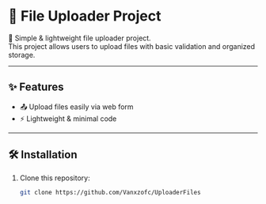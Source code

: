 # 📂 File Uploader Project

🚀 Simple & lightweight file uploader project.  
This project allows users to upload files with basic validation and organized storage.  

---

## ✨ Features
- 📤 Upload files easily via web form
- ⚡ Lightweight & minimal code
---

## 🛠️ Installation
1. Clone this repository:
   ```bash
   git clone https://github.com/Vanxzofc/UploaderFiles
